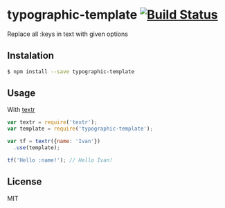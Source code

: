 # typographic-template [![Build Status](https://travis-ci.org/andrepolischuk/typographic-template.svg?branch=master)](https://travis-ci.org/andrepolischuk/typographic-template)

  Replace all :keys in text with given options

## Instalation

```sh
$ npm install --save typographic-template
```

## Usage

  With [textr](https://github.com/shuvalov-anton/textr)

```js
var textr = require('textr');
var template = require('typographic-template');

var tf = textr({name: 'Ivan'})
  .use(template);

tf('Hello :name!'); // Hello Ivan!
```

## License

  MIT
